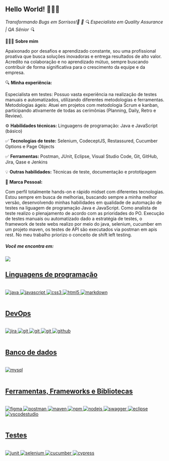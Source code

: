 ## Hello World! 👩🏻‍💻
*Transformando Bugs em Sorrisos!🐞 🚀*
*🔍 Especialista em Quality Assurance | QA Sênior 🔍*


💁🏻‍♀️ **Sobre mim**

Apaixonado por desafios e aprendizado constante, sou uma profissional proativa que busca soluções inovadoras e entrega resultados de alto valor. Acredito na colaboração e no aprendizado mútuo, sempre buscando contribuir de forma significativa para o crescimento da equipe e da empresa.

🔍 **Minha experiência:**


 Especialista em testes: Possuo vasta experiência na realização de testes manuais e automatizados, utilizando diferentes metodologias e ferramentas.
 Metodologias ágeis: Atuei em projetos com metodologia Scrum e kanban, participando ativamente de todas as cerimônias (Planning, Daily, Retro e Review).

⚙ **Habilidades técnicas:** Linguagens de programação: Java e JavaScript (básico)

✅ **Tecnologias de teste:** Selenium, CodeceptJS, Restassured, Cucumber Options e Page Objects

✅ **Ferramentas:** Postman, JUnit, Eclipse, Visual Studio Code, Git, GitHub, Jira, Qase e Jenkins

💡 **Outras habilidades:** Técnicas de teste, documentação e prototipagem

🐞 **Marca Pessoal:**

 Com perfil totalmente hands-on e rápido midset com diferentes tecnologias. Estou sempre em busca de melhorias, 
 buscando sempre a minha melhor versão, desenvolvendo minhas habilidades em qualidade de automação de testes na liguagem de programação Java e JavaScript.
 Como analista de teste realizo o plenajamento de acordo com as prioridades do PO. Execução de testes manuais ou automatizado dado a estratégia de testes,
 o framework de teste webs realizo por meio do java, selenium, cucumber em um projeto maven, os testes de API são executados via postman em apis rest.
 No meu trabalho priorizo o conceito de shift left testing.

  ##### Você me encontra em:
  <a href="https://www.linkedin.com/in/lucas-luanderson-qasenior/">
    <img src="https://img.shields.io/badge/linkedin-%230077B5.svg?style=for-the-badge&logo=linkedin&logoColor=white" />
 

## Linguagens de programação

<div style="display: inline_block"><br/>
    <img aling="center" alt="java" src="https://img.shields.io/badge/Java-ED8B00?style=for-the-badge&logo=openjdk&logoColor=white">
    <img aling="center" alt="javascript" src="https://img.shields.io/badge/JavaScript-323330?style=for-the-badge&logo=javascript&logoColor=F7DF1E">
    <img aling="center" alt="css3" src="https://img.shields.io/badge/CSS3-1572B6?style=for-the-badge&logo=css3&logoColor=white">
    <img aling="center" alt="html5" src="https://img.shields.io/badge/HTML5-E34F26?style=for-the-badge&logo=html5&logoColor=white">
    <img aling="center" alt="markdown" src="https://img.shields.io/badge/Markdown-000000?style=for-the-badge&logo=markdown&logoColor=white">
    </div><br/>

## DevOps

<div style="display: inline_block"><br/>
    <img aling="center" alt="jira" src="https://img.shields.io/badge/Jira-0052CC?style=for-the-badge&logo=Jira&logoColor=white">
    <img aling="center" alt="git" src="https://img.shields.io/badge/Docker-2CA5E0?style=for-the-badge&logo=docker&logoColor=white">
    <img aling="center" alt="git" src="https://img.shields.io/badge/Jenkins-D24939?style=for-the-badge&logo=Jenkins&logoColor=white">
    <img aling="center" alt="git" src="https://img.shields.io/badge/GIT-E44C30?style=for-the-badge&logo=git&logoColor=white">
    <img aling="center" alt="github" src="https://img.shields.io/badge/GitHub-100000?style=for-the-badge&logo=github&logoColor=white">
</div><br/>

## Banco de dados

<div style="display: inline_block"><br/>
    <img aling="center" alt="mysql" src="https://img.shields.io/badge/MySQL-00000F?style=for-the-badge&logo=mysql&logoColor=white">
   
</div><br/>

## Ferramentas, Frameworks e Bibliotecas

<div style="display: inline_block"><br/>
    <img aling="center" alt="figma" src="https://img.shields.io/badge/Figma-F24E1E?style=for-the-badge&logo=figma&logoColor=white">
    <img aling="center" alt="postman" src="https://img.shields.io/badge/Postman-FF6C37?style=for-the-badge&logo=Postman&logoColor=white">
    <img aling="center" alt="maven" src="https://img.shields.io/badge/apache_maven-C71A36?style=for-the-badge&logo=apachemaven&logoColor=white">
    <img aling="center" alt="npm" src="https://img.shields.io/badge/npm-CB3837?style=for-the-badge&logo=npm&logoColor=white">
    <img aling="center" alt="nodejs" src="https://img.shields.io/badge/Node%20js-339933?style=for-the-badge&logo=nodedotjs&logoColor=white">
    <img aling="center" alt="swagger" src="https://img.shields.io/badge/Swagger-85EA2D?style=for-the-badge&logo=Swagger&logoColor=white">
    <img aling="center" alt="eclipse" src="https://img.shields.io/badge/Eclipse-2C2255?style=for-the-badge&logo=eclipse&logoColor=white">
    <img aling="center" alt="vscodestudio" src="https://img.shields.io/badge/Visual_Studio_Code-0078D4?style=for-the-badge&logo=visual%20studio%20code&logoColor=white">
</div><br/>

## Testes

<div style="display: inline_block"><br/>
    <img aling="center" alt="junit" src="https://img.shields.io/badge/Junit5-25A162?style=for-the-badge&logo=junit5&logoColor=white">
    <img aling="center" alt="selenium" src="https://img.shields.io/badge/Selenium-43B02A?style=for-the-badge&logo=Selenium&logoColor=white">
    <img aling="center" alt="cucumber" src="https://img.shields.io/badge/Cucumber-43B02A?style=for-the-badge&logo=cucumber&logoColor=white">
    <img aling="center" alt="cypress" src="https://img.shields.io/badge/Cypress-17202C?style=for-the-badge&logo=cypress&logoColor=white">
 </div><br/>




